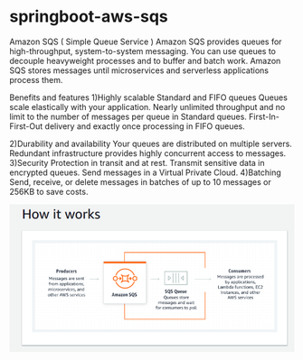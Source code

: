 # springboot-aws-sqs
Amazon SQS ( Simple Queue Service )
Amazon SQS provides queues for high-throughput, system-to-system messaging. 
You can use queues to decouple heavyweight processes and to buffer and batch work. 
Amazon SQS stores messages until microservices and serverless applications process them.

Benefits and features
1)Highly scalable Standard and FIFO queues
    Queues scale elastically with your application. 
    Nearly unlimited throughput and no limit to the number of messages per queue in Standard queues. 
    First-In-First-Out delivery and exactly once processing in FIFO queues.

2)Durability and availability
     Your queues are distributed on multiple servers.
     Redundant infrastructure provides highly concurrent access to messages.
3)Security
     Protection in transit and at rest.
     Transmit sensitive data in encrypted queues. Send messages in a Virtual Private Cloud.
4)Batching
     Send, receive, or delete messages in batches of up to 10 messages or 256KB to save costs.

![](src/main/resources/SQS1.png)

